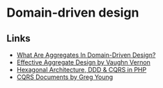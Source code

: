 # Domain-driven design

## Links

- [What Are Aggregates In Domain-Driven Design?](https://www.jamesmichaelhickey.com/domain-driven-design-aggregates/)
- [Effective Aggregate Design by Vaughn Vernon](https://www.dddcommunity.org/library/vernon_2011/)
- [Hexagonal Architecture, DDD & CQRS in PHP](https://github.com/CodelyTV/php-ddd-example)
- [CQRS Documents by Greg Young](https://cqrs.files.wordpress.com/2010/11/cqrs_documents.pdf)
